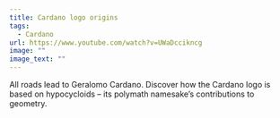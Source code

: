 ```yaml
---
title: Cardano logo origins
tags:
  - Cardano
url: https://www.youtube.com/watch?v=UWaDccikncg
image: ""
image_text: ""
---
```


All roads lead to Geralomo Cardano. Discover how the Cardano logo is based on hypocycloids – its polymath namesake’s contributions to geometry.
